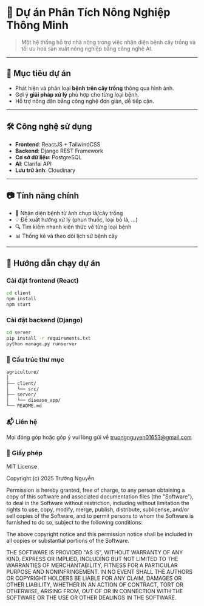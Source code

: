 # 🌱 Dự án Phân Tích Nông Nghiệp Thông Minh

> Một hệ thống hỗ trợ nhà nông trong việc nhận diện bệnh cây trồng và tối ưu hoá sản xuất nông nghiệp bằng công nghệ AI.

---

## 📌 Mục tiêu dự án

- Phát hiện và phân loại **bệnh trên cây trồng** thông qua hình ảnh.
- Gợi ý **giải pháp xử lý** phù hợp cho từng loại bệnh.
- Hỗ trợ nông dân bằng công nghệ đơn giản, dễ tiếp cận.

---

## 🛠️ Công nghệ sử dụng

- **Frontend**: ReactJS + TailwindCSS  
- **Backend**: Django REST Framework   
- **Cơ sở dữ liệu**: PostgreSQL  
- **AI**: Clarifai API
- **Lưu trữ ảnh**: Cloudinary  


---

## 📷 Tính năng chính

- 📸 Nhận diện bệnh từ ảnh chụp lá/cây trồng
- 💡 Đề xuất hướng xử lý (phun thuốc, loại bỏ lá, …)
- 🔍 Tìm kiếm nhanh kiến thức về từng loại bệnh
- 📊 Thống kê và theo dõi lịch sử bệnh cây

---

## 🚀 Hướng dẫn chạy dự án

### Cài đặt frontend (React)
```bash
cd client
npm install
npm start
```

### Cài đặt backend (Django)

```bash
cd server
pip install -r requirements.txt
python manage.py runserver
```
### 📁 Cấu trúc thư mục
```bash
agriculture/
│
├── client/              
│   └── src/
├── server/              
│   └── disease_app/             
└── README.md
```

### 📬 Liên hệ
Mọi đóng góp hoặc góp ý vui lòng gửi về truongnguyen01653@gmail.com

### 📄 Giấy phép
MIT License

Copyright (c) 2025 Trường Nguyễn

Permission is hereby granted, free of charge, to any person obtaining a copy
of this software and associated documentation files (the "Software"), to deal
in the Software without restriction, including without limitation the rights
to use, copy, modify, merge, publish, distribute, sublicense, and/or sell
copies of the Software, and to permit persons to whom the Software is
furnished to do so, subject to the following conditions:

The above copyright notice and this permission notice shall be included in all
copies or substantial portions of the Software.

THE SOFTWARE IS PROVIDED "AS IS", WITHOUT WARRANTY OF ANY KIND, EXPRESS OR
IMPLIED, INCLUDING BUT NOT LIMITED TO THE WARRANTIES OF MERCHANTABILITY,
FITNESS FOR A PARTICULAR PURPOSE AND NONINFRINGEMENT. IN NO EVENT SHALL THE
AUTHORS OR COPYRIGHT HOLDERS BE LIABLE FOR ANY CLAIM, DAMAGES OR OTHER
LIABILITY, WHETHER IN AN ACTION OF CONTRACT, TORT OR OTHERWISE, ARISING FROM,
OUT OF OR IN CONNECTION WITH THE SOFTWARE OR THE USE OR OTHER DEALINGS IN THE
SOFTWARE.



